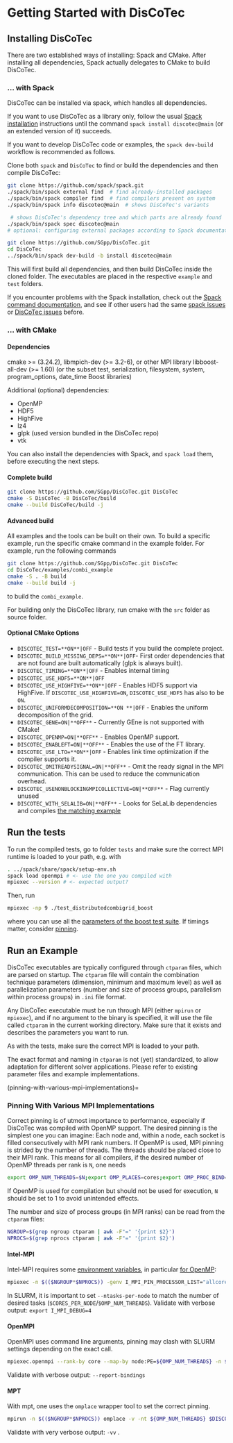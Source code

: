 # Getting Started with DisCoTec

## Installing DisCoTec

There are two established ways of installing: Spack and CMake.
After installing all dependencies, Spack actually delegates to
CMake to build DisCoTec.

### ... with Spack

DisCoTec can be installed via spack, which handles all dependencies.

If you want to use DisCoTec as a library only, follow the usual
[Spack installation](https://spack.readthedocs.io/en/latest/features.html)
instructions until the command `spack install discotec@main`
(or an extended version of it) succeeds.

If you want to develop DisCoTec code or examples, the `spack dev-build` workflow
is recommended as follows.

Clone both `spack` and `DisCoTec` to find or build the dependencies and then
compile DisCoTec:

```bash
git clone https://github.com/spack/spack.git
./spack/bin/spack external find  # find already-installed packages
./spack/bin/spack compiler find  # find compilers present on system
./spack/bin/spack info discotec@main  # shows DisCoTec's variants

 # shows DisCoTec's dependency tree and which parts are already found
./spack/bin/spack spec discotec@main
# optional: configuring external packages according to Spack documentation

git clone https://github.com/SGpp/DisCoTec.git
cd DisCoTec
../spack/bin/spack dev-build -b install discotec@main
```

This will first build all dependencies, and then build DisCoTec inside the
cloned folder.
The executables are placed in the respective `example` and `test` folders.

If you encounter problems with the Spack installation, check out
the [Spack command documentation](https://spack.readthedocs.io/en/latest/getting_started.html),
and see if other users had the same
[spack issues](https://github.com/spack/spack/issues?q=is%3Aissue) or
[DisCoTec issues](https://github.com/SGpp/DisCoTec/issues) before.

### ... with CMake

#### Dependencies

cmake >= (3.24.2),
libmpich-dev (>= 3.2-6), or other MPI library
libboost-all-dev (>= 1.60) (or the subset test, serialization, filesystem, system,
program_options, date_time Boost libraries)

Additional (optional) dependencies:

- OpenMP
- HDF5
- HighFive
- lz4
- glpk (used version bundled in the DisCoTec repo)
- vtk

You can also install the dependencies with Spack, and `spack load`
them, before executing the next steps.

#### Complete build

```bash
git clone https://github.com/SGpp/DisCoTec.git DisCoTec
cmake -S DisCoTec -B DisCoTec/build
cmake --build DisCoTec/build -j
```

#### Advanced build

All examples and the tools can be built on their own.
To build a specific example, run the specific cmake command in the example folder.
For example, run the following commands

```bash
git clone https://github.com/SGpp/DisCoTec.git DisCoTec
cd DisCoTec/examples/combi_example
cmake -S . -B build
cmake --build build -j
```

to build the `combi_example`.

For building only the DisCoTec library, run cmake with the `src` folder as
source folder.

#### Optional CMake Options

- `DISCOTEC_TEST=**ON**|OFF` - Build tests if you build the complete project.
- `DISCOTEC_BUILD_MISSING_DEPS=**ON**|OFF`- First order dependencies that are
  not found are built automatically (glpk is always built).
- `DISCOTEC_TIMING=**ON**|OFF` - Enables internal timing
- `DISCOTEC_USE_HDF5=**ON**|OFF`
- `DISCOTEC_USE_HIGHFIVE=**ON**|OFF` - Enables HDF5 support via HighFive. If
  `DISCOTEC_USE_HIGHFIVE=ON`, `DISCOTEC_USE_HDF5` has also to be `ON`.
- `DISCOTEC_UNIFORMDECOMPOSITION=**ON **|OFF` - Enables the uniform
  decomposition of the grid.
- `DISCOTEC_GENE=ON|**OFF**` - Currently GEne is not supported with CMake!
- `DISCOTEC_OPENMP=ON|**OFF**` - Enables OpenMP support.
- `DISCOTEC_ENABLEFT=ON|**OFF**` - Enables the use of the FT library.
- `DISCOTEC_USE_LTO=**ON**|OFF` - Enables link time optimization if the compiler
  supports it.
- `DISCOTEC_OMITREADYSIGNAL=ON|**OFF**` - Omit the ready signal in the MPI
  communication. This can be used to reduce the communication overhead.
- `DISCOTEC_USENONBLOCKINGMPICOLLECTIVE=ON|**OFF**` - Flag currently unused
- `DISCOTEC_WITH_SELALIB=ON|**OFF**` - Looks for SeLaLib dependencies and
  compiles [the matching example](https://github.com/SGpp/DisCoTec/blob/main/examples/selalib_distributed/)

## Run the tests

To run the compiled tests, go to folder `tests` and make sure the correct MPI runtime
is loaded to your path, e.g. with

```bash
. ../spack/share/spack/setup-env.sh
spack load openmpi # <- use the one you compiled with
mpiexec --version # <- expected output?
```

Then, run

```bash
mpiexec -np 9 ./test_distributedcombigrid_boost
```

where you can use all the [parameters of the boost test suite](https://beta.boost.org/doc/libs/1_60_0/libs/test/doc/html/boost_test/utf_reference/rt_param_reference.html).
If timings matter, consider [pinning](#pinning-with-various-mpi-implementations).

## Run an Example

DisCoTec executables are typically configured through `ctparam` files, which are
parsed on startup.
The `ctparam` file will contain the combination technique parameters (dimension,
minimum and maximum level) as well as parallelization parameters (number and
size of process groups, parallelism within process groups) in `.ini` file format.

Any DisCoTec executable must be run through MPI (either `mpirun` or `mpiexec`),
and if no argument to the binary is specified, it will use the file called
`ctparam` in the current working directory.
Make sure that it exists and describes the parameters you want to run.

As with the tests, make sure the correct MPI is loaded to your path.

The exact format and naming in `ctparam` is not (yet) standardized, to allow
adaptation for different solver applications.
Please refer to existing parameter files and example implementations.

(pinning-with-various-mpi-implementations)=
### Pinning With Various MPI Implementations

Correct pinning is of utmost importance to performance, especially if DisCoTec
was compiled with OpenMP support.
The desired pinning is the simplest one you can imagine: Each node and, within a
node, each socket is filled consecutively with MPI rank numbers.
If OpenMP is used, MPI pinning is strided by the number of threads.
The threads should be placed close to their MPI rank.
This means for all compilers, if the desired number of OpenMP threads per rank
is `N`, one needs

```bash
export OMP_NUM_THREADS=$N;export OMP_PLACES=cores;export OMP_PROC_BIND=close
```

If OpenMP is used for compilation but should not be used for execution, `N`
should be set to 1 to avoid unintended effects.

The number and size of process groups (in MPI ranks) can be read from the
`ctparam` files:

```bash
NGROUP=$(grep ngroup ctparam | awk -F"=" '{print $2}')
NPROCS=$(grep nprocs ctparam | awk -F"=" '{print $2}')
```

#### Intel-MPI

Intel-MPI requires some [environment variables](https://software.intel.com/content/www/us/en/develop/documentation/mpi-developer-reference-linux/top/environment-variable-reference/process-pinning/environment-variables-for-process-pinning.html),
in particular [for OpenMP](https://www.intel.com/content/www/us/en/docs/mpi-library/developer-guide-linux/2021-6/running-an-mpi-openmp-program.html):

```bash
mpiexec -n $(($NGROUP*$NPROCS)) -genv I_MPI_PIN_PROCESSOR_LIST="allcores" -genv I_MPI_PIN_DOMAIN=omp $DISCOTEC_EXECUTABLE
```

In SLURM, it is important to set `--ntasks-per-node` to match the number of
desired tasks (`$CORES_PER_NODE`/`$OMP_NUM_THREADS`).
Validate with verbose output: `export I_MPI_DEBUG=4`

#### OpenMPI

OpenMPI uses command line arguments, pinning may clash with SLURM settings
depending on the exact call.

```bash
mpiexec.openmpi --rank-by core --map-by node:PE=${OMP_NUM_THREADS} -n $(($NGROUP*$NPROCS)) $DISCOTEC_EXECUTABLE
```

Validate with verbose output: `--report-bindings`

#### MPT

With mpt, one uses the `omplace` wrapper tool to set the correct pinning.

```bash
mpirun -n $(($NGROUP*$NPROCS)) omplace -v -nt ${OMP_NUM_THREADS} $DISCOTEC_EXECUTABLE
```

Validate with very verbose output: `-vv` .
